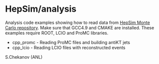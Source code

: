 # HepSim/analysis 

Analysis code examples showing how to read data from  [HepSim Monte Carlo repository](http://atlaswww.hep.anl.gov/hepsim/). Make sure that  GCC4.9 and CMAKE are installed. These examples require ROOT, LCIO and ProMC libraries.

 - cpp_promc - Reading ProMC files and building antiKT jets 
 - cpp_lcio  - Reading LCIO files with reconstructed events

S.Chekanov (ANL)   
